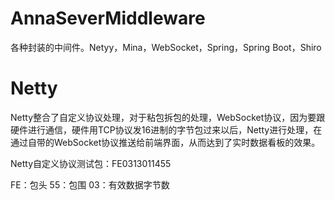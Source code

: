 # AnnaSeverMiddleware
各种封装的中间件。Netyy，Mina，WebSocket，Spring，Spring Boot，Shiro


# Netty

Netty整合了自定义协议处理，对于粘包拆包的处理，WebSocket协议，因为要跟硬件进行通信，硬件用TCP协议发16进制的字节包过来以后，Netty进行处理，在通过自带的WebSocket协议推送给前端界面，从而达到了实时数据看板的效果。


Netty自定义协议测试包：FE0313011455


FE：包头
55：包围
03：有效数据字节数

